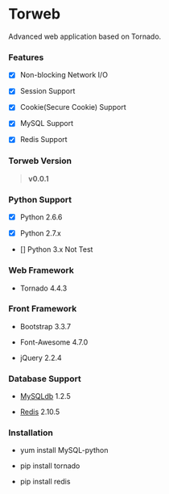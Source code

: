# Torweb

Advanced web application based on Tornado.


### Features

- [x] Non-blocking Network I/O

- [x] Session Support

- [x] Cookie(Secure Cookie) Support

- [x] MySQL Support

- [x] Redis Support


### Torweb Version

> **v0.0.1**

### Python Support

- [x] Python 2.6.6

- [x] Python 2.7.x

- [] Python 3.x Not Test

### Web Framework

* Tornado 4.4.3

### Front Framework

* Bootstrap 3.3.7

* Font-Awesome 4.7.0

* jQuery 2.2.4

### Database Support

* [MySQLdb](https://pypi.python.org/pypi/MySQL-python) 1.2.5

* [Redis](https://pypi.python.org/pypi/redis) 2.10.5


### Installation

* yum install MySQL-python

* pip install tornado

* pip install redis
